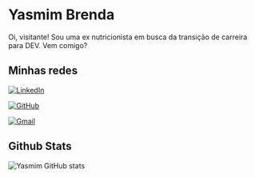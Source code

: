 # Yasmim Brenda
Oi, visitante! Sou uma ex nutricionista em busca da transição de carreira para DEV. Vem comigo?

## Minhas redes
[![LinkedIn](https://img.shields.io/badge/LinkedIn-0077B5?style=for-the-badge&logo=linkedin&logoColor=violet)](https://www.linkedin.com/in/yasmimbrenda/)

[![GitHub](https://img.shields.io/badge/GitHub-100000?style=for-the-badge&logo=github&logoColor=violet)](https://github.com/YasmimBrenda)

[![Gmail](https://img.shields.io/badge/Gmail-333333?style=for-the-badge&logo=gmail&logoColor=violet)](mailto:yasmimbrendadev@gmail.com)


## Github Stats

![Yasmim GitHub stats](https://github-readme-stats.vercel.app/api?username=YasmimBrenda&theme=jolly&show_icons=true&_hide_title=true)

